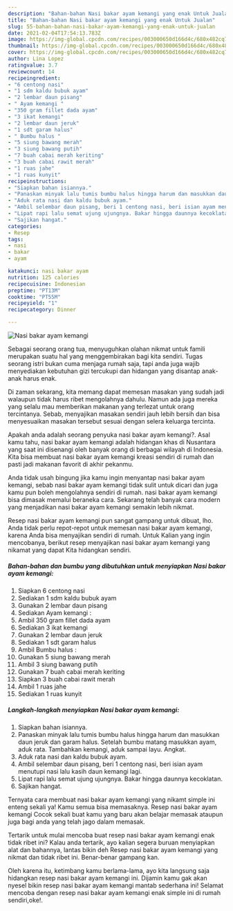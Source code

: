 ```yaml
---
description: "Bahan-bahan Nasi bakar ayam kemangi yang enak Untuk Jualan"
title: "Bahan-bahan Nasi bakar ayam kemangi yang enak Untuk Jualan"
slug: 55-bahan-bahan-nasi-bakar-ayam-kemangi-yang-enak-untuk-jualan
date: 2021-02-04T17:54:13.783Z
image: https://img-global.cpcdn.com/recipes/003000650d166d4c/680x482cq70/nasi-bakar-ayam-kemangi-foto-resep-utama.jpg
thumbnail: https://img-global.cpcdn.com/recipes/003000650d166d4c/680x482cq70/nasi-bakar-ayam-kemangi-foto-resep-utama.jpg
cover: https://img-global.cpcdn.com/recipes/003000650d166d4c/680x482cq70/nasi-bakar-ayam-kemangi-foto-resep-utama.jpg
author: Lina Lopez
ratingvalue: 3.7
reviewcount: 14
recipeingredient:
- "6 centong nasi"
- "1 sdm kaldu bubuk ayam"
- "2 lembar daun pisang"
- " Ayam kemangi "
- "350 gram fillet dada ayam"
- "3 ikat kemangi"
- "2 lembar daun jeruk"
- "1 sdt garam halus"
- " Bumbu halus "
- "5 siung bawang merah"
- "3 siung bawang putih"
- "7 buah cabai merah keriting"
- "3 buah cabai rawit merah"
- "1 ruas jahe"
- "1 ruas kunyit"
recipeinstructions:
- "Siapkan bahan isiannya."
- "Panaskan minyak lalu tumis bumbu halus hingga harum dan masukkan daun jeruk dan garam halus. Setelah bumbu matang masukkan ayam, aduk rata. Tambahkan kemangi, aduk sampai layu. Angkat."
- "Aduk rata nasi dan kaldu bubuk ayam."
- "Ambil selembar daun pisang, beri 1 centong nasi, beri isian ayam menutupi nasi lalu kasih daun kemangi lagi."
- "Lipat rapi lalu semat ujung ujungnya. Bakar hingga daunnya kecoklatan."
- "Sajikan hangat."
categories:
- Resep
tags:
- nasi
- bakar
- ayam

katakunci: nasi bakar ayam 
nutrition: 125 calories
recipecuisine: Indonesian
preptime: "PT13M"
cooktime: "PT55M"
recipeyield: "1"
recipecategory: Dinner

---
```



![Nasi bakar ayam kemangi](https://img-global.cpcdn.com/recipes/003000650d166d4c/680x482cq70/nasi-bakar-ayam-kemangi-foto-resep-utama.jpg)

Sebagai seorang orang tua, menyuguhkan olahan nikmat untuk famili merupakan suatu hal yang menggembirakan bagi kita sendiri. Tugas seorang istri bukan cuma menjaga rumah saja, tapi anda juga wajib menyediakan kebutuhan gizi tercukupi dan hidangan yang disantap anak-anak harus enak.

Di zaman  sekarang, kita memang dapat memesan masakan yang sudah jadi walaupun tidak harus ribet mengolahnya dahulu. Namun ada juga mereka yang selalu mau memberikan makanan yang terlezat untuk orang tercintanya. Sebab, menyajikan masakan sendiri jauh lebih bersih dan bisa menyesuaikan masakan tersebut sesuai dengan selera keluarga tercinta. 



Apakah anda adalah seorang penyuka nasi bakar ayam kemangi?. Asal kamu tahu, nasi bakar ayam kemangi adalah hidangan khas di Nusantara yang saat ini disenangi oleh banyak orang di berbagai wilayah di Indonesia. Kita bisa membuat nasi bakar ayam kemangi kreasi sendiri di rumah dan pasti jadi makanan favorit di akhir pekanmu.

Anda tidak usah bingung jika kamu ingin menyantap nasi bakar ayam kemangi, sebab nasi bakar ayam kemangi tidak sulit untuk dicari dan juga kamu pun boleh mengolahnya sendiri di rumah. nasi bakar ayam kemangi bisa dimasak memalui beraneka cara. Sekarang telah banyak cara modern yang menjadikan nasi bakar ayam kemangi semakin lebih nikmat.

Resep nasi bakar ayam kemangi pun sangat gampang untuk dibuat, lho. Anda tidak perlu repot-repot untuk memesan nasi bakar ayam kemangi, karena Anda bisa menyajikan sendiri di rumah. Untuk Kalian yang ingin mencobanya, berikut resep menyajikan nasi bakar ayam kemangi yang nikamat yang dapat Kita hidangkan sendiri.

<!--inarticleads1-->

##### Bahan-bahan dan bumbu yang dibutuhkan untuk menyiapkan Nasi bakar ayam kemangi:

1. Siapkan 6 centong nasi
1. Sediakan 1 sdm kaldu bubuk ayam
1. Gunakan 2 lembar daun pisang
1. Sediakan  Ayam kemangi :
1. Ambil 350 gram fillet dada ayam
1. Sediakan 3 ikat kemangi
1. Gunakan 2 lembar daun jeruk
1. Sediakan 1 sdt garam halus
1. Ambil  Bumbu halus :
1. Gunakan 5 siung bawang merah
1. Ambil 3 siung bawang putih
1. Gunakan 7 buah cabai merah keriting
1. Siapkan 3 buah cabai rawit merah
1. Ambil 1 ruas jahe
1. Sediakan 1 ruas kunyit




<!--inarticleads2-->

##### Langkah-langkah menyiapkan Nasi bakar ayam kemangi:

1. Siapkan bahan isiannya.
1. Panaskan minyak lalu tumis bumbu halus hingga harum dan masukkan daun jeruk dan garam halus. Setelah bumbu matang masukkan ayam, aduk rata. Tambahkan kemangi, aduk sampai layu. Angkat.
1. Aduk rata nasi dan kaldu bubuk ayam.
1. Ambil selembar daun pisang, beri 1 centong nasi, beri isian ayam menutupi nasi lalu kasih daun kemangi lagi.
1. Lipat rapi lalu semat ujung ujungnya. Bakar hingga daunnya kecoklatan.
1. Sajikan hangat.




Ternyata cara membuat nasi bakar ayam kemangi yang nikamt simple ini enteng sekali ya! Kamu semua bisa memasaknya. Resep nasi bakar ayam kemangi Cocok sekali buat kamu yang baru akan belajar memasak ataupun juga bagi anda yang telah jago dalam memasak.

Tertarik untuk mulai mencoba buat resep nasi bakar ayam kemangi enak tidak ribet ini? Kalau anda tertarik, ayo kalian segera buruan menyiapkan alat dan bahannya, lantas bikin deh Resep nasi bakar ayam kemangi yang nikmat dan tidak ribet ini. Benar-benar gampang kan. 

Oleh karena itu, ketimbang kamu berlama-lama, ayo kita langsung saja hidangkan resep nasi bakar ayam kemangi ini. Dijamin kamu gak akan nyesel bikin resep nasi bakar ayam kemangi mantab sederhana ini! Selamat mencoba dengan resep nasi bakar ayam kemangi enak simple ini di rumah sendiri,oke!.

